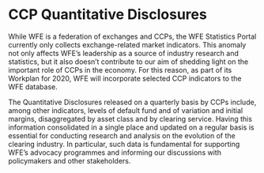 # CCP Quantitative Disclosures

While WFE is a federation of exchanges and CCPs, the WFE Statistics Portal currently only collects exchange-related market indicators. This anomaly not only affects WFE’s leadership as a source of industry research and statistics, but it also doesn’t contribute to our aim of shedding light on the important role of CCPs in the economy. For this reason, as part of its Workplan for 2020, WFE will incorporate selected CCP indicators to the WFE database.

The Quantitative Disclosures released on a quarterly basis by CCPs include, among other indicators, levels of default fund and of variation and initial margins, disaggregated by asset class and by clearing service. Having this information consolidated in a single place and updated on a regular basis is essential for conducting research and analysis on the evolution of the clearing industry. In particular, such data is fundamental for supporting WFE’s advocacy programmes and informing our discussions with policymakers and other stakeholders.
